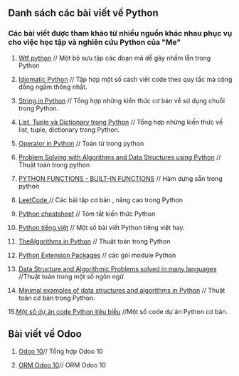 
## Danh sách các bài viết về Python
### Các bài viết được tham khảo từ nhiều nguồn khác nhau phục vụ cho việc học tập và nghiên cứu Python của "Me"

1. [Wtf python](https://github.com/zFinnz/zFinnz.github.io/blob/master/Python/wtfpython.md) // Một bộ sưu tập các đoạn mã dễ gây nhầm lẫn trong Python

2. [Idiomatic Python](https://github.com/zFinnz/zFinnz.github.io/blob/master/Python/idiomatic%20python.md) // Tập hợp một số cách viết code theo quy tắc mà cộng đồng ngầm thống nhất. 

3. [String in Python](https://github.com/zFinnz/zFinnz.github.io/blob/master/Python/string.md)  // Tổng hợp những kiến thức cơ bản về sử dụng chuỗi trong Python.

4. [List, Tuple và Dictionary trong Python](https://github.com/zFinnz/zFinnz.github.io/blob/master/Python/list-tuple-dict.md)  // Tổng hợp những kiến thức về list, tuple, dictionary trong Python.

5. [Operator in Python](https://github.com/zFinnz/zFinnz.github.io/blob/master/Python/operator.md) // Toán tử trong python

6. [Problem Solving with Algorithms and Data Structures using Python](http://interactivepython.org/runestone/static/pythonds/index.html) // Thuật toán trong python

7. [PYTHON FUNCTIONS - BUILT-IN FUNCTIONS](http://www.bogotobogo.com/python/python_functions_built_in.php)  // Hàm dựng sẵn trong python

8. [LeetCode ](https://github.com/kamyu104/LeetCode) // Các bài tập cơ bản , nâng cao trong Python

9. [Python cheatsheet](https://www.pythonsheets.com/) // Tóm tắt kiến thức Python

10. [Python tiếng việt](https://manhhomienbienthuy.bitbucket.io/tag/python.html)  // Một số bài viết Python tiêng việt hay.

11. [TheAlgorithms in Python](https://github.com/TheAlgorithms/Python)  // Thuật toán trong Python

12. [Python Extension Packages](https://www.lfd.uci.edu/~gohlke/pythonlibs/#pyhook) // các gói module Python

13. [Data Structure and Algorithmic Problems solved in many languages](https://github.com/marcosfede/algorithms)  //Thuật toán trong một số ngôn ngữ

14. [Minimal examples of data structures and algorithms in Python](https://github.com/keon/algorithms) // Thuật toán cơ bản trong Python.

15.[Một số dự án code Python tiêu biểu](https://github.com/vinta/awesome-python) //Một số code dự án Python cơ bản.

## Bài viết về Odoo

1. [Odoo 10](https://github.com/zFinnz/zFinnz.github.io/blob/master/Odoo/model.md)// Tổng hợp Odoo 10

2. [ORM Odoo 10](https://github.com/zFinnz/zFinnz.github.io/blob/master/Odoo/ORM.md)// ORM Odoo 10 
